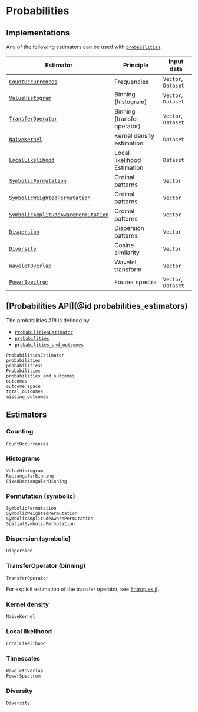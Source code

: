 # Probabilities

## Implementations

Any of the following estimators can be used with [`probabilities`](@ref).

| Estimator                                   | Principle                   | Input data          |
| ------------------------------------------- | --------------------------- | ------------------- |
| [`CountOccurrences`](@ref)                  | Frequencies                 | `Vector`, `Dataset` |
| [`ValueHistogram`](@ref)                    | Binning (histogram)         | `Vector`, `Dataset` |
| [`TransferOperator`](@ref)                  | Binning (transfer operator) | `Vector`, `Dataset` |
| [`NaiveKernel`](@ref)                       | Kernel density estimation   | `Dataset`           |
| [`LocalLikelihood`](@ref)                   | Local likelihood Estimation | `Dataset`           |
| [`SymbolicPermutation`](@ref)               | Ordinal patterns            | `Vector`            |
| [`SymbolicWeightedPermutation`](@ref)       | Ordinal patterns            | `Vector`            |
| [`SymbolicAmplitudeAwarePermutation`](@ref) | Ordinal patterns            | `Vector`            |
| [`Dispersion`](@ref)                        | Dispersion patterns         | `Vector`            |
| [`Diversity`](@ref)                         | Cosine similarity           | `Vector`            |
| [`WaveletOverlap`](@ref)                    | Wavelet transform           | `Vector`            |
| [`PowerSpectrum`](@ref)                     | Fourier spectra             | `Vector`, `Dataset` |

## [Probabilities API](@id probabilities_estimators)

The probabilities API is defined by

- [`ProbabilitiesEstimator`](@ref)
- [`probabilities`](@ref)
- [`probabilities_and_outcomes`](@ref)

```@docs
ProbabilitiesEstimator
probabilities
probabilities!
Probabilities
probabilities_and_outcomes
outcomes
outcome_space
total_outcomes
missing_outcomes
```

## Estimators

### Counting

```@docs
CountOccurrences
```

### Histograms

```@docs
ValueHistogram
RectangularBinning
FixedRectangularBinning
```

### Permutation (symbolic)

```@docs
SymbolicPermutation
SymbolicWeightedPermutation
SymbolicAmplitudeAwarePermutation
SpatialSymbolicPermutation
```

### Dispersion (symbolic)

```@docs
Dispersion
```

### TransferOperator (binning)

```@docs
TransferOperator
```

For explicit estimation of the transfer operator, see
[Entropies.jl](https://github.com/JuliaDynamics/Entropies.jl).

### Kernel density

```@docs
NaiveKernel
```

### Local likelihood

```@docs
LocalLikelihood
```

### Timescales

```@docs
WaveletOverlap
PowerSpectrum
```

### Diversity

```@docs
Diversity
```